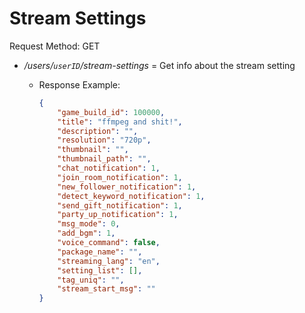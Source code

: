 # Stream Settings

Request Method: GET

* */users/`userID`/stream-settings* = Get info about the stream setting
  * Response Example:

    ```json
    {
        "game_build_id": 100000,
        "title": "ffmpeg and shit!",
        "description": "",
        "resolution": "720p",
        "thumbnail": "",
        "thumbnail_path": "",
        "chat_notification": 1,
        "join_room_notification": 1,
        "new_follower_notification": 1,
        "detect_keyword_notification": 1,
        "send_gift_notification": 1,
        "party_up_notification": 1,
        "msg_mode": 0,
        "add_bgm": 1,
        "voice_command": false,
        "package_name": "",
        "streaming_lang": "en",
        "setting_list": [],
        "tag_uniq": "",
        "stream_start_msg": ""
    }
    ```
